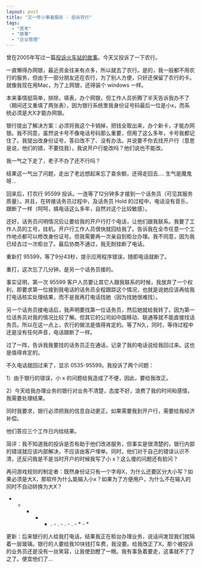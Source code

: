 ```yaml
---
layout: post
title: "又一件小事看服务 - 投诉农行"
tags:
  - "思考"
  - "故事"
  - "企业管理"
---
```



曾在2005年写过一篇[投诉火车站的故事](/past/2009/11/7/ta-shan-zhi-shi-ke-yi-gong-yu/)。今天又投诉了一下农行。

一直懒得办网银，最近资金往来有点多，所以就去了农行。是的，我一般都不用农行的服务，但由于一部分朋友还在农行，为了别人方便，只好还保留了农行的卡。就像我现在用Mac，为了上网银，还得装个 windows 一样。

本来事情挺简单，排除，填表，办个网银，但工作人员折腾了半天告诉我办不了（期间还又重填了两张表），因为银行系统里我身份证号码最后一位是小x，而系统必须是大X才能办网银。

银行提出了解决方案：必须将我这个卡销掉，把钱全取出来，办个新卡，才能办网银。我不同意，虽然说卡号不像电话号码那么重要，但用了这么多年，卡号我都记住了。我提出改身份证号，答曰改不了、没有办法。并说要不你去找开户行（意思是说，他们的错，不要找我），我说开户行能改吗？他们说也不能改。

我一气之下走了，老子不办了还不行吗？

结果这一气出了问题，走出了老远想起来忘了查余额，还得走回去.... 生气是魔鬼呀...

回来后，打农行 95599 投诉。一连等了12分钟多才接到一个话务员（可见其服务质量）。并且，在转接话务员过程中，及话务员 Hold 的过程中，电话没有音乐，跟断了一样（呵呵，搞电话这么多年，自然对这个比较敏感）。

还好，话务员问明情况后让要给我的开户行打个电话，让他们跟我联系。我要了工作人员的工号，挂机。开户行工作人员很快就回给我了。告诉我在全市任意一个工作地点都可以修改身份证号。但我需要再一次亲自到柜台办理。我不同意，因为我已经去过一次柜台了。最后协商不通过，我无耐挂断了电话。

重新打 95599，等了9分43秒，提示应用程序错误，随即电话就断了。

重打，这次忘了几分钟，是另一个话务员接的。

事实证明，第一次 95599 客户人员要让其它人跟我联系的时候，我放弃了一个权利，即要求第一位接到我电话的话务员全程跟踪这个情况，也就是说她应该再给我打电话核实处理结果，而不是我再打电话找她（因为找她很难找）。

另一个话务员接电话后，我声明要找第一位话务员，然后她就给我转了。因为第一位话务员对我的情况比较了解。但其它的公司如中国移动、联通等就不能直接找话务员。所以在这一点上，农行的做法是值得肯定的。等了N久，同时，等待过程中还是没有任何声音，电话跟断了一样。

过了一阵，告诉我我要找的话务员正在通话，记录了我的电话说给我回过来。这也是值得肯定的。

不久电话就回过来了，显示 0535-95599。我投诉了两个问题：

1）由于银行的错误，小 x 的问题给我造成了不便，因此，要给我改正。

2）今天给我办理业务的银行对业务不清楚，态度不好，浪费了我的时间和感情，我需要处理结果。

同时我要求，银行必须把我的信息自动更正。如果需要我到开户行，需要给我经济补偿。

他们答应三个工作日内给结果。

简评：我不知道我的投诉是否有助于他们改进服务，但事实是很清楚的，银行内部的错误就应该内部解决，不应该由客户埋单。同时，他们对于自己的错误认识不清，还反问我是不是当时开户的时候我写了小 x？这么傻的问题还有脸问？

再问游戏规则的制定者：既然身份证只有一个字母X，为什么还要区分大小写？如果必须是大X，那软件为什么能输入小x？如果为了方便用户，为什么不在输入的同时不自动转换为大X？

- * - * - . - . - . - . - * - *

更新：后来银行的人给我打电话，结果我正在柜台办理业务，说话间发现我们就隔着一层玻璃。银行的人要给我10块钱打车费，我没要。给我改正了X。那个被投诉的业务员还是没有一丝笑容，让我使劲瞪了一眼。我有事急着要走，这事就不了了之了。便宜他们了...
